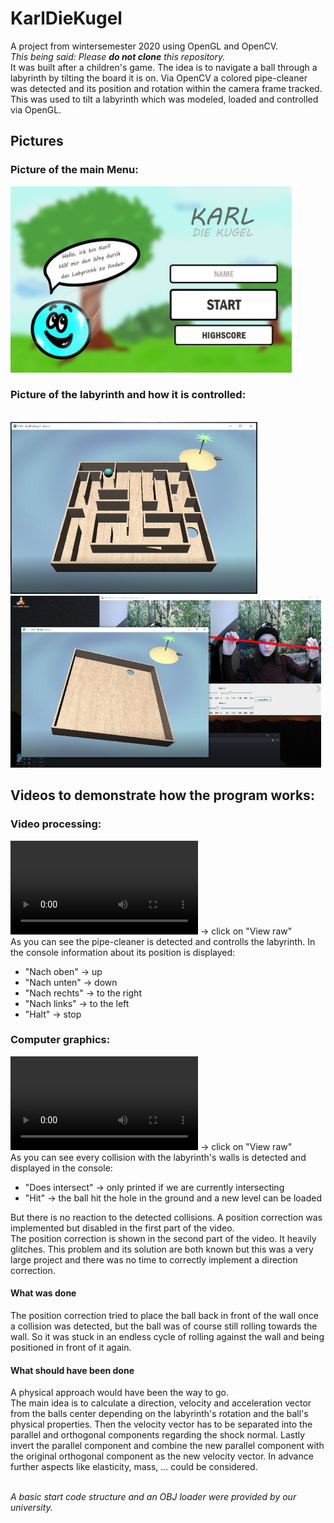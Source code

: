 # KarlDieKugel
A project from wintersemester 2020 using OpenGL and OpenCV.<br/>
_This being said: Please <b>do not clone</b> this repository._<br/>
It was built after a children's game. The idea is to navigate a ball through a labyrinth by tilting the board it is on.
Via OpenCV a colored pipe-cleaner was detected and its position and rotation within the camera frame tracked.
This was used to tilt a labyrinth which was modeled, loaded and controlled via OpenGL.

## Pictures
### Picture of the main Menu:
<img src="https://github.com/HannaLangenberg/KarlDieKugel/blob/main/resources/pictures/MainMenu.jpg" width="450">

### Picture of the labyrinth and how it is controlled:
<br/><img src="https://github.com/HannaLangenberg/KarlDieKugel/blob/main/resources/pictures/InGameLabyrinth.png" height="275">
<img src="https://github.com/HannaLangenberg/KarlDieKugel/blob/main/resources/pictures/InGameTracking.png" height="275">

## Videos to demonstrate how the program works:<br/>
### Video processing:
![Video processing demonstration](https://github.com/HannaLangenberg/KarlDieKugel/blob/main/resources/videos/C01BVVideo.mp4) → click on "View raw"
<br/>As you can see the pipe-cleaner is detected and controlls the labyrinth. In the console information about its position is displayed:
- "Nach oben" → up
- "Nach unten" → down
- "Nach rechts" → to the right
- "Nach links" → to the left
- "Halt" → stop

### Computer graphics:
![Computer graphics demonstration](https://github.com/HannaLangenberg/KarlDieKugel/blob/main/resources/videos/C01CGVideo.mp4) → click on "View raw"
<br/>As you can see every collision with the labyrinth's walls is detected and displayed in the console:
- "Does intersect" → only printed if we are currently intersecting
- "Hit" → the ball hit the hole in the ground and a new level can be loaded

But there is no reaction to the detected collisions. A position correction was implemented but disabled in the first part of the video.
<br/>The position correction is  shown in the second part of the video. It heavily glitches. This problem and its solution are both known but this was a very large project and there was no time to correctly implement a direction correction.
#### What was done
The position correction tried to place the ball back in front of the wall once a collision was detected, but the ball was of course still rolling towards the wall. So it was stuck in an endless cycle of rolling against the wall and being positioned in front of it again.
#### What should have been done
A physical approach would have been the way to go.
<br/>The main idea is to calculate a direction, velocity and acceleration vector from the balls center depending on the labyrinth's rotation and the ball's physical properties. Then the velocity vector has to be separated into the parallel and orthogonal components regarding the shock normal. Lastly invert the parallel component and combine the new parallel component with the original orthogonal component as the new velocity vector. In advance further aspects like elasticity, mass, ... could be considered.

<br/>_A basic start code structure and an OBJ loader were provided by our university._
